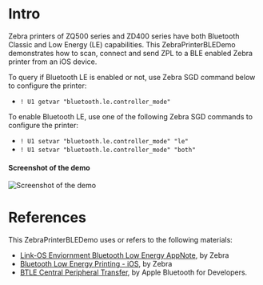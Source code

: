 # Intro
Zebra printers of ZQ500 series and ZD400 series have both Bluetooth Classic and Low Energy (LE) capabilities. This ZebraPrinterBLEDemo demonstrates how to scan, connect and send ZPL to a BLE enabled Zebra printer from an iOS device.

To query if Bluetooth LE is enabled or not, use Zebra SGD command below to configure the printer:
* `! U1 getvar "bluetooth.le.controller_mode"`

To enable Bluetooth LE, use one of the following Zebra SGD commands to configure the printer:
* `! U1 setvar "bluetooth.le.controller_mode" "le"`
* `! U1 setvar "bluetooth.le.controller_mode" "both"`

#### Screenshot of the demo
![Screenshot of the demo](https://github.com/Zebra/LinkOS-iOS-Samples/blob/ZebraPrinterBLEDemo/ZebraPrinterBLEDemo/ZebraPrinterBLEDemo.png)


# References
This ZebraPrinterBLEDemo uses or refers to the following materials:
* [Link-OS Enviornment Bluetooth Low Energy AppNote](https://www.zebra.com/content/dam/zebra/software/en/application-notes/AppNote-BlueToothLE-v4.pdf), by Zebra
* [Bluetooth Low Energy Printing - iOS](https://km.zebra.com/resources/sites/ZEBRA/content/live/WHITE_PAPERS/0/WH146/en_US/BluetoothLowEnergyPrinting_iOS.pdf), by Zebra
* [BTLE Central Peripheral Transfer](https://developer.apple.com/library/content/samplecode/BTLE_Transfer/Introduction/Intro.html#//apple_ref/doc/uid/DTS40012927-Intro-DontLinkElementID_2), by Apple Bluetooth for Developers.

